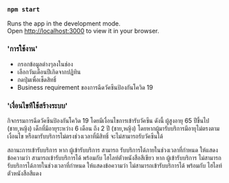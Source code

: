 ### `npm start`

Runs the app in the development mode.\
Open [http://localhost:3000](http://localhost:3000) to view it in your browser.

### 'การใช้งาน'

- กรอกข้อมูลต่างๆลงในช่อง
- เลือกวันเดือนปีเกิดจากปฏิทิน 
- กดปุ่มเพื่อเช็ดสิทธิ์
- Business requirement ของการฉีดวัคซีนป้องกันโควิด 19 

### 'เงื่อนไขทีใช้สร้างระบบ'
กิจกรรมการฉีดวัคซีนป้องกันโควิด 19 โดยมีเงื่อนไขการเข้ารับวัคซีน ดังนี้
ผู้สูงอายุ 65 ปีขึ้นไป (ชาย,หญิง)
เด็กที่มีอายุระหว่าง 6 เดือน ถึง 2 ปี (ชาย,หญิง)
โดยหากผู้มารับบริการมีอายุไม่ตรงตามเงื่อนไข หรือมารับบริการไม่ตรงช่วงเวลาที่มีสิทธิ์ จะไม่สามารถรับวัคซีนได้ 

สถานะการเข้ารับบริการ
หาก ผู้เข้ารับบริการ สามารถ รับบริการได้ภายในช่วงเวลาที่กำหนด ให้แสดงข้อความว่า สามารถเข้ารับบริการได้ พร้อมกับ ไฮไลท์ตัวหนังสือสีเขียว
หาก ผู้เข้ารับบริการ ไม่สามารถ รับบริการได้ภายในช่วงเวลาที่กำหนด ให้แสดงข้อความว่า ไม่สามารถเข้ารับบริการได้ พร้อมกับ ไฮไลท์ตัวหนังสือสีแดง
